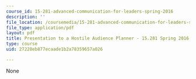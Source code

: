 ```yaml
---
course_id: 15-281-advanced-communication-for-leaders-spring-2016
description: ''
file_location: /coursemedia/15-281-advanced-communication-for-leaders-spring-2016/27228eb877ecaade1b2a78359657a026_MIT15_281S16_Planner2016.pdf
file_type: application/pdf
layout: pdf
title: Presentation to a Hostile Audience Planner - 15.281 Spring 2016
type: course
uid: 27228eb877ecaade1b2a78359657a026

---
```

None
